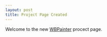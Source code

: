 ```yaml
---
layout: post
title: Project Page Created
---
```


Welcome to the new [WBPainter](https://github.com/hotwolf/WBPainter) procect page.

